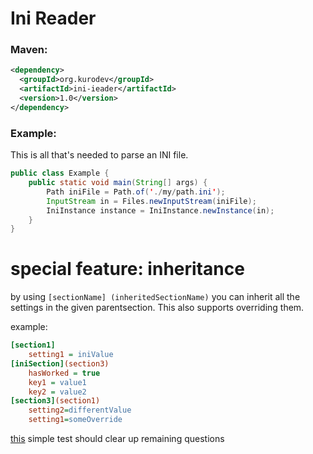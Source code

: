# Ini Reader
### Maven:
```xml
<dependency>
  <groupId>org.kurodev</groupId>
  <artifactId>ini-ieader</artifactId>
  <version>1.0</version>
</dependency> 
```

### Example:
This is all that's needed to parse an INI file.
```java myJavaTab
public class Example {
    public static void main(String[] args) {
        Path iniFile = Path.of('./my/path.ini');
        InputStream in = Files.newInputStream(iniFile);
        IniInstance instance = IniInstance.newInstance(in);
    }
}

```


# special feature: inheritance
by using ``[sectionName] (inheritedSectionName)``
you can inherit all the settings in the given parentsection.
This also supports overriding them.

example:
```ini
[section1]
    setting1 = iniValue
[iniSection](section3)
    hasWorked = true
    key1 = value1
    key2 = value2
[section3](section1)
    setting2=differentValue
    setting1=someOverride
```
[this](https://github.com/Kuro-dev/Ini-Reader/blob/master/src/test/java/kurodev/reader/UnknownSettingsIniParsing.java)
simple test should clear up remaining questions